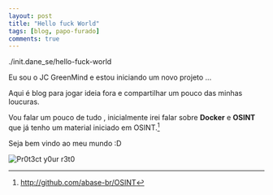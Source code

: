 ```yaml
---
layout: post
title: "Hello fuck World"
tags: [blog, papo-furado]
comments: true
---
```


./init.dane_se/hello-fuck-world


Eu sou o JC GreenMind e estou iniciando um novo projeto ...

Aqui é blog para jogar ideia fora e compartilhar um pouco das minhas loucuras.

Vou falar um pouco de tudo , inicialmente irei falar sobre **Docker** e **OSINT** que já tenho um material iniciado em OSINT.[^1]

[^1]: <http://github.com/abase-br/OSINT>

Seja bem vindo ao meu mundo :D

![Pr0t3ct y0ur r3t0](https://media.giphy.com/media/sNufDbNmKcRzO/giphy.gif)
<!-- Será que aparece uns easter egg ?!? -->